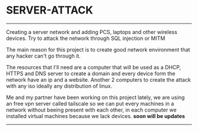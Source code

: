 # SERVER-ATTACK
---

Creating a server network and adding PCS, laptops and other wireless devices. Try to attack the network through SQL injection or MITM 

The main reason for this project is to create good network environment that any hacker can't go through it.

The resources that I'll need are a computer that will be used as a DHCP, HTTPS and DNS server to create a domain and every device form the network have an ip and a website.
Another 2 computers to create the attack with any iso ideally any distribution of linux. 

Me and my partner have been working on this project lately, we are using an free vpn server called tailscale so we can put every machines in a network without beeing present with each other,
in each computer we installed virtual machines because we lack devices.
**soon will be updates**

---
